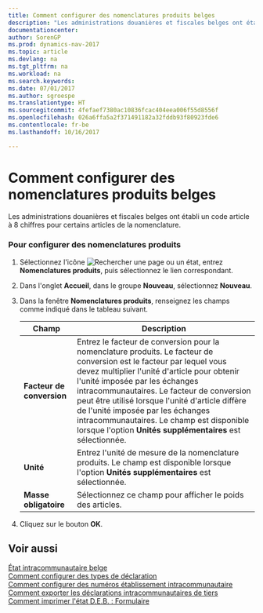 ```yaml
---
title: Comment configurer des nomenclatures produits belges
description: "Les administrations douanières et fiscales belges ont établi un code article à 8 chiffres pour certains articles de la nomenclature."
documentationcenter: 
author: SorenGP
ms.prod: dynamics-nav-2017
ms.topic: article
ms.devlang: na
ms.tgt_pltfrm: na
ms.workload: na
ms.search.keywords: 
ms.date: 07/01/2017
ms.author: sgroespe
ms.translationtype: HT
ms.sourcegitcommit: 4fefaef7380ac10836fcac404eea006f55d8556f
ms.openlocfilehash: 026a6ffa5a2f371491182a32fddb93f80923fde6
ms.contentlocale: fr-be
ms.lasthandoff: 10/16/2017

---
```

# <a name="how-to-set-up-belgian-tariff-numbers"></a>Comment configurer des nomenclatures produits belges
Les administrations douanières et fiscales belges ont établi un code article à 8 chiffres pour certains articles de la nomenclature.  
  
### <a name="to-set-up-tariff-numbers"></a>Pour configurer des nomenclatures produits  
  
1.  Sélectionnez l'icône ![Rechercher une page ou un état](media/ui-search/search_small.png "icône Rechercher une page ou un état"), entrez **Nomenclatures produits**, puis sélectionnez le lien correspondant.  
  
2.  Dans l'onglet **Accueil**, dans le groupe **Nouveau**, sélectionnez **Nouveau**.  
  
3.  Dans la fenêtre **Nomenclatures produits**, renseignez les champs comme indiqué dans le tableau suivant.  
  
    |Champ|Description|  
    |---------------------------------|---------------------------------------|  
    |**Facteur de conversion**|Entrez le facteur de conversion pour la nomenclature produits. Le facteur de conversion est le facteur par lequel vous devez multiplier l'unité d'article pour obtenir l'unité imposée par les échanges intracommunautaires. Le facteur de conversion peut être utilisé lorsque l'unité d'article diffère de l'unité imposée par les échanges intracommunautaires. Le champ est disponible lorsque l'option **Unités supplémentaires** est sélectionnée.|  
    |**Unité**|Entrez l'unité de mesure de la nomenclature produits. Le champ est disponible lorsque l'option **Unités supplémentaires** est sélectionnée.|  
    |**Masse obligatoire**|Sélectionnez ce champ pour afficher le poids des articles.|  
  
4.  Cliquez sur le bouton **OK**.  
  
## <a name="see-also"></a>Voir aussi  
 [État intracommunautaire belge](belgian-intrastat-reporting.md)   
 [Comment configurer des types de déclaration](how-to-set-up-declaration-types.md)   
 [Comment configurer des numéros établissement intracommunautaire](how-to-set-up-intrastat-establishment-numbers.md)   
 [Comment exporter les déclarations intracommunautaires de tiers](how-to-export-intrastat-third-party-declararations.md)   
 [Comment imprimer l'état D.E.B. : Formulaire](how-to-print-the-intrastat-form-report.md)
